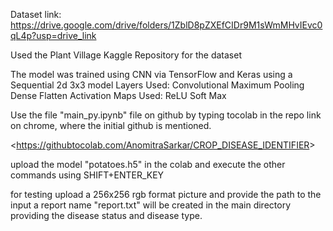 Dataset link: https://drive.google.com/drive/folders/1ZblD8pZXEfCIDr9M1sWmMHvIEvc0qL4p?usp=drive_link

Used the Plant Village Kaggle Repository for the dataset

The model was trained using CNN via TensorFlow and Keras
using a Sequential 2d 3x3 model
Layers Used:
    Convolutional
    Maximum Pooling
    Dense
    Flatten
Activation Maps Used:
    ReLU
    Soft Max

Use the file "main_py.ipynb" file on github 
by typing tocolab in the repo link on chrome,
where the initial github is mentioned.

<<https://githubtocolab.com/AnomitraSarkar/CROP_DISEASE_IDENTIFIER>>

upload the model "potatoes.h5" in the colab and execute the 
other commands using SHIFT+ENTER_KEY 

for testing upload a 256x256 rgb format picture and provide the path to the input
a report name "report.txt" will be created in the main directory 
providing the disease status and disease type.
